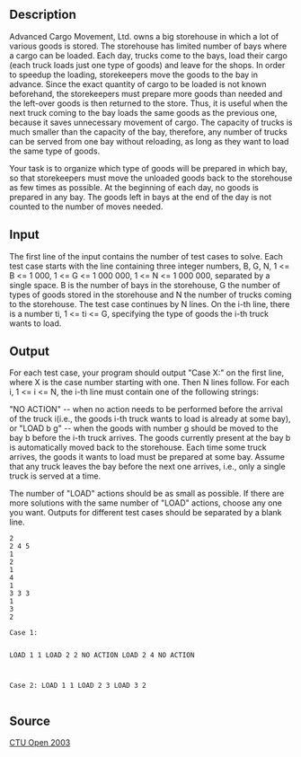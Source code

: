 <h2>Description</h2><p>Advanced Cargo Movement, Ltd. owns a big storehouse in which a lot of various goods is stored. The storehouse has limited number of bays where a cargo can be loaded. Each day, trucks come to the bays, load their cargo (each truck loads just one type of goods) and leave for the shops. In order to speedup the loading, storekeepers move the goods to the bay in advance. Since the exact quantity of cargo to be loaded is not known beforehand, the storekeepers must prepare more goods than needed and the left-over goods is then returned to the store. Thus, it is useful when the next truck coming to the bay loads the same goods as the previous one, because it saves unnecessary movement of cargo. The capacity of trucks is much smaller than the capacity of the bay, therefore, any number of trucks can be served from one bay without reloading, as long as they want to load the same type of goods. 
</p>
Your task is to organize which type of goods will be prepared in which bay, so that storekeepers must move the unloaded goods back to the storehouse as few times as possible. At the beginning of each day, no goods is prepared in any bay. The goods left in bays at the end of the day is not counted to the number of moves needed. 
<h2>Input</h2><p>The first line of the input contains the number of test cases to solve. Each test case starts with the line containing three integer numbers, B, G, N, 1 &lt;= B &lt;= 1 000, 1 &lt;= G &lt;= 1 000 000, 1 &lt;= N &lt;= 1 000 000, separated by a single space. B is the number of bays in the storehouse, G the number of types of goods stored in the storehouse and N the number of trucks coming to the storehouse. The test case continues by N lines. On the i-th line, there is a number ti, 1 &lt;= ti &lt;= G, specifying the type of goods the i-th truck wants to load. </p><h2>Output</h2><p>For each test case, your program should output "Case X:" on the first line, where X is the case number starting with one. Then N lines follow. For each i, 1 &lt;= i &lt;= N, the i-th line must contain one of the following strings: 
</p>"NO ACTION" -- when no action needs to be performed before the arrival of the truck i(i.e., the goods i-th truck wants to load is already at some bay), or 
"LOAD b g" -- when the goods with number g should be moved to the bay b before the i-th truck arrives. The goods currently present at the bay b is automatically moved back to the storehouse. 
Each time some truck arrives, the goods it wants to load must be prepared at some bay. Assume that any truck leaves the bay before the next one arrives, i.e., only a single truck is served at a time. 

The number of "LOAD" actions should be as small as possible. If there are more solutions with the same number of "LOAD" actions, choose any one you want. Outputs for different test cases should be separated by a blank line. 
<pre><code class="language-input1">2
2 4 5
1
2
1
4
1
3 3 3
1
3
2
</code></pre><pre><code class="language-output1">Case 1:
LOAD 1 1
LOAD 2 2
NO ACTION
LOAD 2 4
NO ACTION

Case 2:
LOAD 1 1
LOAD 2 3
LOAD 3 2
</code></pre><h2>Source</h2><a href="searchproblem?field=source&amp;key=CTU+Open+2003">CTU Open 2003</a>